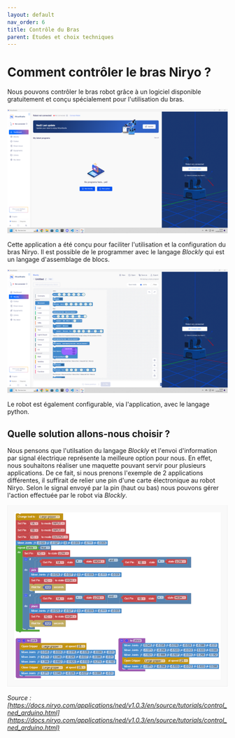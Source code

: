 ```yaml
---
layout: default
nav_order: 6
title: Contrôle du Bras
parent: Études et choix techniques
---
```


# Comment contrôler le bras Niryo ?

Nous pouvons contrôler le bras robot grâce à un logiciel disponible gratuitement et conçu spécialement pour l'utilisation du bras.

![Capture d'écran de l'application Niryo](../shared-assets/images/capture_appli_niryo.png)

Cette application a été conçu pour faciliter l'utilisation et la configuration du bras Niryo.
Il est possible de le programmer avec le langage *Blockly* qui est un langage d'assemblage de blocs.

![Capture d'écran de l'application Niryo affichant le langage blockly](../shared-assets/images/blockly.png)

Le robot est également configurable, via l'application, avec le langage python.

## Quelle solution allons-nous choisir ?

Nous pensons que l'utilsation du langage *Blockly* et l'envoi d'information par signal électrique représente la meilleure option pour nous.
En effet, nous souhaitons réaliser une maquette pouvant servir pour plusieurs applications. De ce fait, si nous prenons l'exemple de 2 applications différentes, il suffirait de relier une pin d'une carte électronique au robot Niryo. Selon le signal envoyé par la pin (haut ou bas) nous pouvons gérer l'action effectuée par le robot via *Blockly*.

![illustration controle niryo avec une carte électronique](../shared-assets/images/blockly_control_electronic.png)

*Source : [https://docs.niryo.com/applications/ned/v1.0.3/en/source/tutorials/control_ned_arduino.html](https://docs.niryo.com/applications/ned/v1.0.3/en/source/tutorials/control_ned_arduino.html)*

